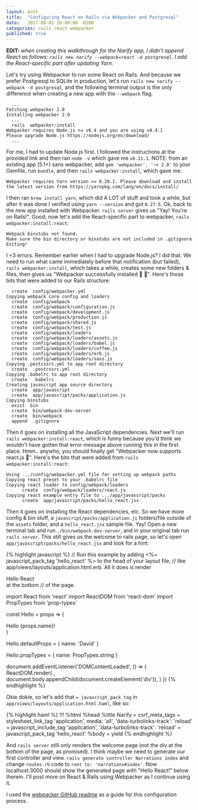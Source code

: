 ```yaml
---
layout: post
title:  "Configuring React on Rails via Webpacker and Postgresql"
date:   2017-08-01 10:00:00 -0500
categories: rails react webpacker
published: true
---
```

**EDIT:** _when creating this walkthrough for the Narify app, I didn't append React as follows: `rails new narify --webpack=react -d postgresql`. I add the React-specific part after updating Yarn._

Let's try using Webpacker to run some React on Rails. And because we prefer Postgresql to SQLite in production, let's run `rails new narify --webpack -d postgresql`, and the following terminal output is the only difference when creating a new app with the `--webpack` flag.

```
  ...
Fetching webpacker 2.0
Installing webpacker 2.0
  ...
  rails  webpacker:install
Webpacker requires Node.js >= v6.4 and you are using v4.4.1
Please upgrade Node.js https://nodejs.org/en/download/
  ...
```

For me, I had to update Node.js first. I followed the instructions at the provided link and then ran `node -v` which gave me `v6.11.1`. NOTE: from an existing app (5.1+) sans webpacker, add `gem 'webpacker', '~> 2.0'` to your Gemfile, run `bundle`, and then `rails webpacker:install`, which gave me:

```
Webpacker requires Yarn version >= 0.20.1. Please download and install the latest version from https://yarnpkg.com/lang/en/docs/install/
```

I then ran `brew install yarn`, which did A LOT of stuff and took a while, but after it was done I verified using `yarn --version` and got `0.27.5`. Ok, back to the new app installed with Webpacker. `rails server` gives us "Yay! You're on Rails!". Good; now let's add the React-specific part to webpacker, `rails webpacker:install:react`:

```
Webpack binstubs not found.
Make sure the bin directory or binstubs are not included in .gitignore
Exiting!
```

I <3 errors. Remember earlier when I had to upgrade Node.js? I did that. We need to run what came immediately before that notification (but failed), `rails webpacker:install`, which takes a while, creates some new folders & files, then gives us "Webpacker successfully installed 🎉 🍰". Here's those bits that were added to our Rails structure:

```
  create  config/webpacker.yml
Copying webpack core config and loaders
  create  config/webpack
  create  config/webpack/configuration.js
  create  config/webpack/development.js
  create  config/webpack/production.js
  create  config/webpack/shared.js
  create  config/webpack/test.js
  create  config/webpack/loaders
  create  config/webpack/loaders/assets.js
  create  config/webpack/loaders/babel.js
  create  config/webpack/loaders/coffee.js
  create  config/webpack/loaders/erb.js
  create  config/webpack/loaders/sass.js
Copying .postcssrc.yml to app root directory
  create  .postcssrc.yml
Copying .babelrc to app root directory
  create  .babelrc
Creating javascript app source directory
  create  app/javascript
  create  app/javascript/packs/application.js
Copying binstubs
  exist  bin
  create  bin/webpack-dev-server
  create  bin/webpack
  append  .gitignore
```

Then it goes on installing all the JavaScript dependencies. Next we'll run `rails webpacker:install:react`, which is funny because you'd think we wouldn't have gotten that error message above running this in the first place. Hmm.. anywho, you should finally get "Webpacker now supports react.js 🎉". Here's the bits that were added from `rails webpacker:install:react`:

```
Using .../config/webpacker.yml file for setting up webpack paths
Copying react preset to your .babelrc file
Copying react loader to config/webpack/loaders
      create  config/webpack/loaders/react.js
Copying react example entry file to .../app/javascript/packs
      create  app/javascript/packs/hello_react.jsx
```

Then it goes on installing the React dependencies, etc. So we have more config & bin stuff, a `javascript/packs/application.js` folders/file outside of the `assets` folder, and a `hello_react.jsx` sample file. Yay! Open a new terminal tab and run `./bin/webpack-dev-server`, and in your original tab run `rails server`. This still gives us the welcome to rails page, so let's open `app/javascript/packs/hello_react.jsx` and look for a hint:

{% highlight javascript %}
// Run this example by adding <%= javascript_pack_tag 'hello_react' %> to the head of your layout file,
// like app/views/layouts/application.html.erb. All it does is render <div>Hello React</div> at the bottom
// of the page.

import React from 'react'
import ReactDOM from 'react-dom'
import PropTypes from 'prop-types'

const Hello = props => (
  <div>Hello {props.name}!</div>
)

Hello.defaultProps = {
  name: 'David'
}

Hello.propTypes = {
  name: PropTypes.string
}

document.addEventListener('DOMContentLoaded', () => {
  ReactDOM.render(
    <Hello name="React" />,
    document.body.appendChild(document.createElement('div')),
  )
})
{% endhighlight %}

Okie dokie, so let's add that `= javascript_pack_tag` in `app/views/layouts/application.html.haml`, like so:

{% highlight haml %}
!!!
%html
  %head
    %title Narify
    = csrf_meta_tags
    = stylesheet_link_tag    'application', media: 'all', 'data-turbolinks-track': 'reload'
    = javascript_include_tag 'application', 'data-turbolinks-track': 'reload'
    = javascript_pack_tag    'hello_react'
  %body
    = yield
{% endhighlight %}

And `rails server` still only renders the welcome page (not the div at the bottom of the page, as promised). I think maybe we need to generate our first controller and view. `rails generate controller Narrations index` and change `routes.rb` code to `root to: 'narrations#index'`. Now localhost:3000 should show the generated page with "Hello React!" below therein. I'll post more on React & Rails using Webpacker as I continue using it.

I used the [webpacker GitHub readme](https://github.com/rails/webpacker) as a guide for this configuration process.
